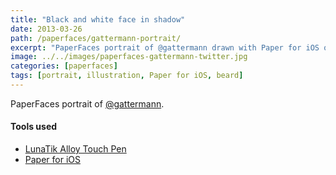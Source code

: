 ```yaml
---
title: "Black and white face in shadow"
date: 2013-03-26
path: /paperfaces/gattermann-portrait/
excerpt: "PaperFaces portrait of @gattermann drawn with Paper for iOS on an iPad."
image: ../../images/paperfaces-gattermann-twitter.jpg
categories: [paperfaces]
tags: [portrait, illustration, Paper for iOS, beard]
---
```


PaperFaces portrait of [@gattermann](https://twitter.com/gattermann).

#### Tools used

- [LunaTik Alloy Touch Pen](https://www.amazon.com/gp/product/B00821TR7G/ref=as_li_ss_tl?ie=UTF8&tag=mademist-20&linkCode=as2&camp=1789&creative=390957&creativeASIN=B00821TR7G)
- [Paper for iOS](https://paper.bywetransfer.com/)
